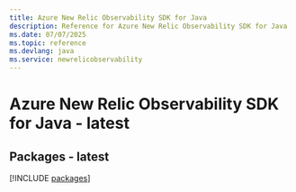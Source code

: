 ```yaml
---
title: Azure New Relic Observability SDK for Java
description: Reference for Azure New Relic Observability SDK for Java
ms.date: 07/07/2025
ms.topic: reference
ms.devlang: java
ms.service: newrelicobservability
---
```

# Azure New Relic Observability SDK for Java - latest
## Packages - latest
[!INCLUDE [packages](new-relic-observability-index.md)]